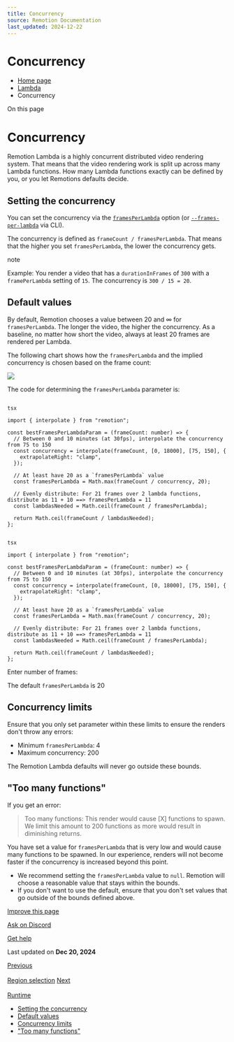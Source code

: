 ```yaml
---
title: Concurrency
source: Remotion Documentation
last_updated: 2024-12-22
---
```


# Concurrency

- [Home page](/)
- [Lambda](/docs/lambda)
- Concurrency

On this page

# Concurrency

Remotion Lambda is a highly concurrent distributed video rendering system. That means that the video rendering work is split up across many Lambda functions. How many Lambda functions exactly can be defined by you, or you let Remotions defaults decide.

## Setting the concurrency [​](\#setting-the-concurrency "Direct link to Setting the concurrency")

You can set the concurrency via the [`framesPerLambda`](/docs/lambda/rendermediaonlambda#framesperlambda) option (or [`--frames-per-lambda`](/docs/lambda/cli/render#--frames-per-lambda) via CLI).

The concurrency is defined as `frameCount / framesPerLambda`. That means that the higher you set `framesPerLambda`, the lower the concurrency gets.

note

Example: You render a video that has a `durationInFrames` of `300` with a `framePerLambda` setting of `15`. The concurrency is `300 / 15 = 20`.

## Default values [​](\#default-values "Direct link to Default values")

By default, Remotion chooses a value between 20 and ∞ for `framesPerLambda`. The longer the video, the higher the concurrency. As a baseline, no matter how short the video, always at least 20 frames are rendered per Lambda.

The following chart shows how the `framesPerLambda` and the implied concurrency is chosen based on the frame count:

![](/img/concurrency-chart.svg)

The code for determining the `framesPerLambda` parameter is:

```

tsx

import { interpolate } from "remotion";

const bestFramesPerLambdaParam = (frameCount: number) => {
  // Between 0 and 10 minutes (at 30fps), interpolate the concurrency from 75 to 150
  const concurrency = interpolate(frameCount, [0, 18000], [75, 150], {
    extrapolateRight: "clamp",
  });

  // At least have 20 as a `framesPerLambda` value
  const framesPerLambda = Math.max(frameCount / concurrency, 20);

  // Evenly distribute: For 21 frames over 2 lambda functions, distribute as 11 + 10 ==> framesPerLambda = 11
  const lambdasNeeded = Math.ceil(frameCount / framesPerLambda);

  return Math.ceil(frameCount / lambdasNeeded);
};
```

```

tsx

import { interpolate } from "remotion";

const bestFramesPerLambdaParam = (frameCount: number) => {
  // Between 0 and 10 minutes (at 30fps), interpolate the concurrency from 75 to 150
  const concurrency = interpolate(frameCount, [0, 18000], [75, 150], {
    extrapolateRight: "clamp",
  });

  // At least have 20 as a `framesPerLambda` value
  const framesPerLambda = Math.max(frameCount / concurrency, 20);

  // Evenly distribute: For 21 frames over 2 lambda functions, distribute as 11 + 10 ==> framesPerLambda = 11
  const lambdasNeeded = Math.ceil(frameCount / framesPerLambda);

  return Math.ceil(frameCount / lambdasNeeded);
};
```

Enter number of frames:

The default `framesPerLambda` is 20

## Concurrency limits [​](\#concurrency-limits "Direct link to Concurrency limits")

Ensure that you only set parameter within these limits to ensure the renders don't throw any errors:

- Minimum `framesPerLambda`: 4
- Maximum concurrency: 200

The Remotion Lambda defaults will never go outside these bounds.

## "Too many functions" [​](\#too-many-functions "Direct link to \"Too many functions\"")

If you get an error:

> Too many functions: This render would cause \[X\] functions to spawn. We limit this amount to 200 functions as more would result in diminishing returns.

You have set a value for `framesPerLambda` that is very low and would cause many functions to be spawned. In our experience, renders will not become faster if the concurrency is increased beyond this point.

- We recommend setting the `framesPerLambda` value to `null`. Remotion will choose a reasonable value that stays within the bounds.
- If you don't want to use the default, ensure that you don't set values that go outside of the bounds defined above.

[Improve this page](https://github.com/remotion-dev/remotion/edit/main/packages/docs/docs/lambda/concurrency.mdx)

[Ask on Discord](https://remotion.dev/discord)

[Get help](/docs/get-help)

Last updated on **Dec 20, 2024**

[Previous\
\
Region selection](/docs/lambda/region-selection) [Next\
\
Runtime](/docs/lambda/runtime)

- [Setting the concurrency](#setting-the-concurrency)
- [Default values](#default-values)
- [Concurrency limits](#concurrency-limits)
- ["Too many functions"](#too-many-functions)
